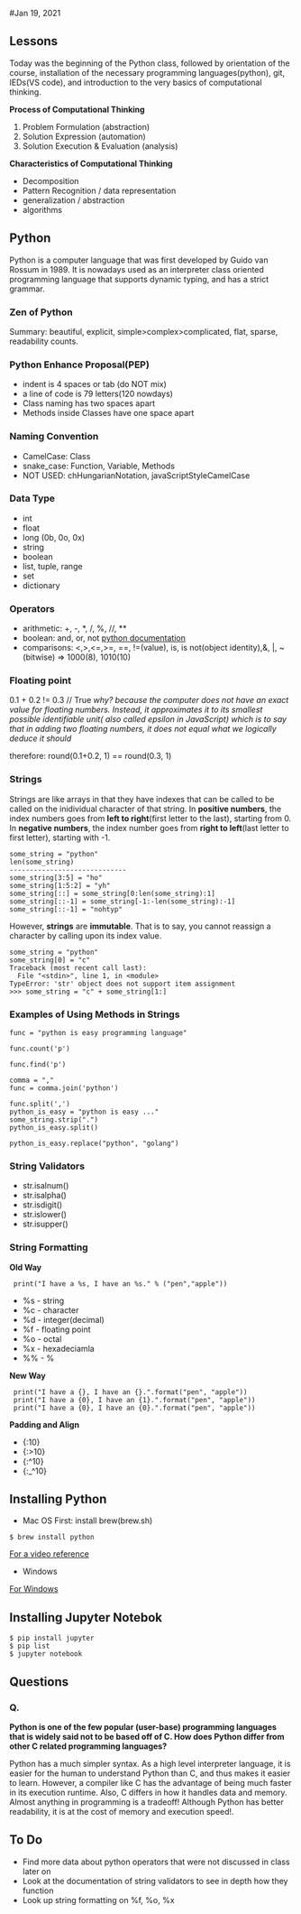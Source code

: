 #Jan 19, 2021

## Lessons
Today was the beginning of the Python class, followed by orientation of the course, installation of the necessary programming languages(python), git, IEDs(VS code), and introduction to the very basics of computational thinking.

**Process of Computational Thinking**
1. Problem Formulation (abstraction)
2. Solution Expression (automation)
3. Solution Execution & Evaluation (analysis)


**Characteristics of Computational Thinking**
- Decomposition
- Pattern Recognition / data representation
- generalization / abstraction
- algorithms

## Python

Python is a computer language that was first developed by Guido van Rossum in 1989. It is nowadays used as an interpreter class oriented programming language that supports dynamic typing, and has a strict grammar. 

### Zen of Python
Summary: beautiful, explicit, simple>complex>complicated, flat, sparse, readability counts.

### Python Enhance Proposal(PEP)
- indent is 4 spaces or tab (do NOT mix)
- a line of code is 79 letters(120 nowdays)
- Class naming has two spaces apart
- Methods inside Classes have one space apart

### Naming Convention
- CamelCase: Class
- snake_case: Function, Variable, Methods
- NOT USED: chHungarianNotation, javaScriptStyleCamelCase

### Data Type
- int
- float
- long (0b, 0o, 0x)
- string
- boolean
- list, tuple, range
- set
- dictionary

### Operators
- arithmetic: +, -, *, /, %, //, **
- boolean: and, or, not
[python documentation](https://docs.python.org/3/reference/expressions.html#boolean-operations)
- comparisons: <,>,<=,>=, ==, !=(value), is, is not(object identity),&, |, ~(bitwise) => 1000(8), 1010(10)

### Floating point

0.1 + 0.2 != 0.3 // True
*why? because the computer does not have an exact value for floating numbers. Instead, it approximates it to its smallest possible identifiable unit( also called epsilon in JavaScript) which is to say that in adding two floating numbers, it does not equal what we logically deduce it should*

therefore: round(0.1+0.2, 1) == round(0.3, 1)

### Strings
Strings are like arrays in that they have indexes that can be called to be called on the inidividual character of that string. 
In **positive numbers**, the index numbers goes from **left to right**(first letter to the last), starting from 0.
In **negative numbers**, the index number goes from **right to left**(last letter to first letter), starting with -1.

```
some_string = "python"
len(some_string)
-----------------------------
some_string[3:5] = "ho"
some_string[1:5:2] = "yh"
some_string[::] = some_string[0:len(some_string):1]
some_string[::-1] = some_string[-1:-len(some_string):-1]
some_string[::-1] = "nohtyp"
```

However, **strings** are **immutable**. That is to say, you cannot reassign a character by calling upon its index value.
 
```
some_string = "python"
some_string[0] = "c"
Traceback (most recent call last):
  File "<stdin>", line 1, in <module>
TypeError: 'str' object does not support item assignment
>>> some_string = "c" + some_string[1:]
```
### Examples of Using Methods in Strings


```
func = "python is easy programming language"

func.count('p')

func.find('p')

comma = ","
func = comma.join('python')

func.split(',')
python_is_easy = "python is easy ..."
some_string.strip(".")
python_is_easy.split()

python_is_easy.replace("python", "golang")

```
### String Validators
- str.isalnum()
- str.isalpha()
- str.isdigit()
- str.islower()
- str.isupper()

### String Formatting

**Old Way**
```
 print("I have a %s, I have an %s." % ("pen","apple"))
```
- %s - string
- %c - character
- %d - integer(decimal)
- %f - floating point
- %o - octal
- %x - hexadeciamla
- %% - %


**New Way**
```
 print("I have a {}, I have an {}.".format("pen", "apple"))
 print("I have a {0}, I have an {1}.".format("pen", "apple"))
 print("I have a {0}, I have an {0}.".format("pen", "apple"))
```
**Padding and Align**

- {:10}
- {:>10}
- {:^10}
- {:_^10}


## Installing Python

- Mac OS
First: install brew(brew.sh) 

 ```
$ brew install python
```

[For a video reference](https://www.youtube.com/embed/AjGfUfW8njE)

- Windows

[For Windows](https://www.python.org/ftp/python/3.9.1/python-3.9.1-amd64.exe)

## Installing Jupyter Notebok

```
$ pip install jupyter
$ pip list
$ jupyter notebook
```

## Questions
### Q.
**Python is one of the few popular (user-base) programming languages that is widely said not to be based off of C. How does Python differ from other C related programming languages?**

Python has a much simpler syntax. As a high level interpreter language, it is easier for the human to understand Python than C, and thus makes it easier to learn. However, a compiler like C has the advantage of being much faster in its execution runtime. Also, C differs in how it handles data and memory. Almost anything in programming is a tradeoff! Although Python has better readability, it is at the cost of memory and execution speed!.



## To Do
- Find more data about python operators that were not discussed in class later on 
- Look at the documentation of string validators to see in depth how they function
- Look up string formatting on %f, %o, %x 